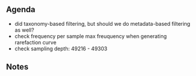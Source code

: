 ## Agenda
* did taxonomy-based filtering, but should we do metadata-based filtering as well?
* check frequency per sample max freuquency when generating rarefaction curve
* check sampling depth: 49216 - 49303
  
## Notes
